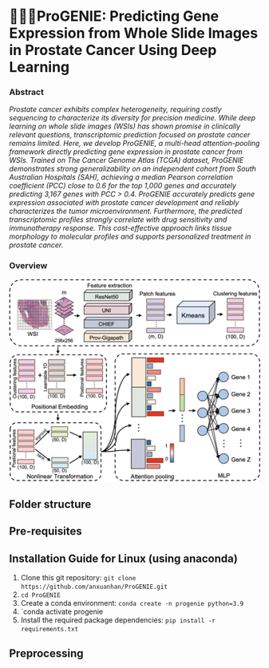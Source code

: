 # 🧚🏻‍♀️ProGENIE: Predicting Gene Expression from Whole Slide Images in Prostate Cancer Using Deep Learning

### Abstract

*Prostate cancer exhibits complex heterogeneity, requiring costly sequencing to characterize its diversity for precision medicine. While deep learning on whole slide images (WSIs) has shown promise in clinically relevant questions, transcriptomic prediction focused on prostate cancer remains limited. Here, we develop ProGENIE, a multi-head attention-pooling framework directly predicting gene expression in prostate cancer from WSIs. Trained on The Cancer Genome Atlas (TCGA) dataset, ProGENIE demonstrates strong generalizability on an independent cohort from South Australian Hospitals (SAH), achieving a median Pearson correlation coefficient (PCC) close to 0.6 for the top 1,000 genes and accurately predicting 3,167 genes with PCC > 0.4. ProGENIE accurately predicts gene expression associated with prostate cancer development and reliably characterizes the tumor microenvironment. Furthermore, the predicted transcriptomic profiles strongly correlate with drug sensitivity and immunotherapy response. This cost-effective approach links tissue morphology to molecular profiles and supports personalized treatment in prostate cancer.*

### Overview
<img src="https://github.com/anxuanhan/ProGENIE/blob/main/model_architecture.png" alt="ChatGPT" width="600"/>

## Folder structure

## Pre-requisites

## Installation Guide for Linux (using anaconda)
1. Clone this git repository: `git clone https://github.com/anxuanhan/ProGENIE.git`
2. `cd ProGENIE`
3. Create a conda environment: `conda create -n progenie python=3.9`
4. `conda activate progenie
5. Install the required package dependencies: `pip install -r requirements.txt`

## Preprocessing



